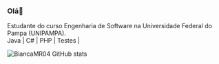 ### Olá👋
Estudante do curso Engenharia de Software na Universidade Federal do Pampa (UNIPAMPA). 
<br>
Java | C# | PHP | Testes |

![BiancaMR04 GitHub stats](https://github-readme-stats.vercel.app/api?username=BiancaMR04&show_icons=true&theme=tokyonight)
